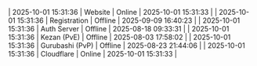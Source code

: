 | 2025-10-01 15:31:36 | Website | Online | 2025-10-01 15:31:33 |
| 2025-10-01 15:31:36 | Registration | Offline | 2025-09-09 16:40:23 |
| 2025-10-01 15:31:36 | Auth Server | Offline | 2025-08-18 09:33:31 |
| 2025-10-01 15:31:36 | Kezan (PvE) | Offline | 2025-08-03 17:58:02 |
| 2025-10-01 15:31:36 | Gurubashi (PvP) | Offline | 2025-08-23 21:44:06 |
| 2025-10-01 15:31:36 | Cloudflare | Online | 2025-10-01 15:31:33 |
